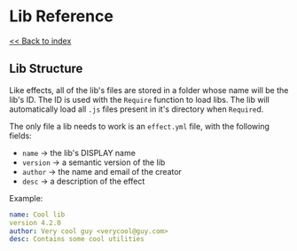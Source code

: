 # Lib Reference
[<< Back to index](../index.md)

## Lib Structure
Like effects, all of the lib's files are stored in a folder whose name will be the lib's ID.
The ID is used with the `Require` function to load libs.
The lib will automatically load all `.js` files present in it's directory when `Require`d.

The only file a lib needs to work is an `effect.yml` file, with the following fields:

* `name`    -> the lib's DISPLAY name
* `version` -> a semantic version of the lib 
* `author`  -> the name and email of the creator
* `desc`    -> a description of the effect

Example:
```yml
name: Cool lib
version 4.2.0
author: Very cool guy <verycool@guy.com>
desc: Contains some cool utilities
```
